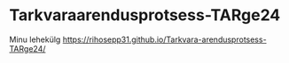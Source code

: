 # Tarkvaraarendusprotsess-TARge24

Minu lehekülg 
 https://rihosepp31.github.io/Tarkvara-arendusprotsess-TARge24/

